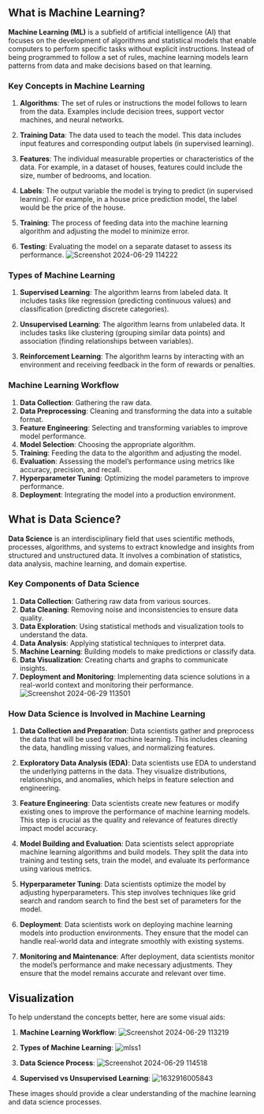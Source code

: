 ## What is Machine Learning?

**Machine Learning (ML)** is a subfield of artificial intelligence (AI) that focuses on the development of algorithms and statistical models that enable computers to perform specific tasks without explicit instructions. Instead of being programmed to follow a set of rules, machine learning models learn patterns from data and make decisions based on that learning.

### Key Concepts in Machine Learning

1. **Algorithms**: The set of rules or instructions the model follows to learn from the data. Examples include decision trees, support vector machines, and neural networks.
   
2. **Training Data**: The data used to teach the model. This data includes input features and corresponding output labels (in supervised learning).

3. **Features**: The individual measurable properties or characteristics of the data. For example, in a dataset of houses, features could include the size, number of bedrooms, and location.

4. **Labels**: The output variable the model is trying to predict (in supervised learning). For example, in a house price prediction model, the label would be the price of the house.

5. **Training**: The process of feeding data into the machine learning algorithm and adjusting the model to minimize error.

6. **Testing**: Evaluating the model on a separate dataset to assess its performance.
![Screenshot 2024-06-29 114222](https://github.com/Harsha7999/Machine-Learning-Intership/assets/138028961/c865370e-b606-47a2-9997-7dbbc4a47c66)


### Types of Machine Learning

1. **Supervised Learning**: The algorithm learns from labeled data. It includes tasks like regression (predicting continuous values) and classification (predicting discrete categories).

2. **Unsupervised Learning**: The algorithm learns from unlabeled data. It includes tasks like clustering (grouping similar data points) and association (finding relationships between variables).

3. **Reinforcement Learning**: The algorithm learns by interacting with an environment and receiving feedback in the form of rewards or penalties.

### Machine Learning Workflow

1. **Data Collection**: Gathering the raw data.
2. **Data Preprocessing**: Cleaning and transforming the data into a suitable format.
3. **Feature Engineering**: Selecting and transforming variables to improve model performance.
4. **Model Selection**: Choosing the appropriate algorithm.
5. **Training**: Feeding the data to the algorithm and adjusting the model.
6. **Evaluation**: Assessing the model’s performance using metrics like accuracy, precision, and recall.
7. **Hyperparameter Tuning**: Optimizing the model parameters to improve performance.
8. **Deployment**: Integrating the model into a production environment.

## What is Data Science?

**Data Science** is an interdisciplinary field that uses scientific methods, processes, algorithms, and systems to extract knowledge and insights from structured and unstructured data. It involves a combination of statistics, data analysis, machine learning, and domain expertise.

### Key Components of Data Science

1. **Data Collection**: Gathering raw data from various sources.
2. **Data Cleaning**: Removing noise and inconsistencies to ensure data quality.
3. **Data Exploration**: Using statistical methods and visualization tools to understand the data.
4. **Data Analysis**: Applying statistical techniques to interpret data.
5. **Machine Learning**: Building models to make predictions or classify data.
6. **Data Visualization**: Creating charts and graphs to communicate insights.
7. **Deployment and Monitoring**: Implementing data science solutions in a real-world context and monitoring their performance.
![Screenshot 2024-06-29 113501](https://github.com/Harsha7999/Machine-Learning-Intership/assets/138028961/c8c41956-e852-44e5-bfcd-7bf087a344e7)

### How Data Science is Involved in Machine Learning

1. **Data Collection and Preparation**: Data scientists gather and preprocess the data that will be used for machine learning. This includes cleaning the data, handling missing values, and normalizing features.

2. **Exploratory Data Analysis (EDA)**: Data scientists use EDA to understand the underlying patterns in the data. They visualize distributions, relationships, and anomalies, which helps in feature selection and engineering.

3. **Feature Engineering**: Data scientists create new features or modify existing ones to improve the performance of machine learning models. This step is crucial as the quality and relevance of features directly impact model accuracy.

4. **Model Building and Evaluation**: Data scientists select appropriate machine learning algorithms and build models. They split the data into training and testing sets, train the model, and evaluate its performance using various metrics.

5. **Hyperparameter Tuning**: Data scientists optimize the model by adjusting hyperparameters. This step involves techniques like grid search and random search to find the best set of parameters for the model.

6. **Deployment**: Data scientists work on deploying machine learning models into production environments. They ensure that the model can handle real-world data and integrate smoothly with existing systems.

7. **Monitoring and Maintenance**: After deployment, data scientists monitor the model’s performance and make necessary adjustments. They ensure that the model remains accurate and relevant over time.

## Visualization

To help understand the concepts better, here are some visual aids:

1. **Machine Learning Workflow**:
![Screenshot 2024-06-29 113219](https://github.com/Harsha7999/Machine-Learning-Intership/assets/138028961/79f3aa34-31e7-4a03-bd6a-9d54a6151a3d)
   
2. **Types of Machine Learning**:
 ![mlss1](https://github.com/Harsha7999/Machine-Learning-Intership/assets/138028961/23532dcc-9039-44a9-9577-523b8ae4e634)

3. **Data Science Process**:
![Screenshot 2024-06-29 114518](https://github.com/Harsha7999/Machine-Learning-Intership/assets/138028961/b92f3bec-9d93-43b3-a1e0-337162e54c33)


4. **Supervised vs Unsupervised Learning**:
![1632916005843](https://github.com/Harsha7999/Machine-Learning-Intership/assets/138028961/a58edc7b-2b31-4e14-9f25-0344fcdf025c)


These images should provide a clear understanding of the machine learning and data science processes.
